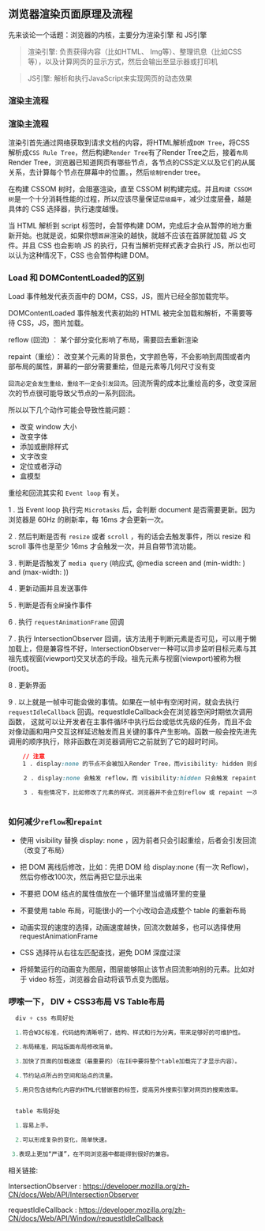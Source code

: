 ## 浏览器渲染页面原理及流程
先来谈论一个话题：浏览器的内核，主要分为渲染引擎 和 JS引擎

> 渲染引擎: 负责获得内容（比如HTML、 Img等）、整理讯息（比如CSS等），以及计算网页的显示方式，然后会输出至显示器或打印机

> JS引擎: 解析和执行JavaScript来实现网页的动态效果

### 渲染主流程

### 渲染主流程
渲染引首先通过网络获取到请求文档的内容，将HTML解析成`DOM Tree`，将CSS 解析成`CSS Rule Tree`，然后构建`Render Tree`有了Render Tree之后，接着`布局`Render Tree，浏览器已知道网页有哪些节点，各节点的CSS定义以及它们的从属关系，去计算每个节点在屏幕中的位置。，然后`绘制`render tree。

在构建 CSSOM 树时，会阻塞渲染，直至 CSSOM 树构建完成。并且`构建 CSSOM 树`是一个十分消耗性能的过程，所以应该尽量保证`层级扁平`，减少过度层叠，越是具体的 CSS 选择器，执行速度越慢。

当 HTML 解析到 script 标签时，会暂停构建 DOM，完成后才会从暂停的地方重新开始。也就是说，如果你想`首屏`渲染的越快，就越不应该在首屏就加载 JS 文件。并且 CSS 也会影响 JS 的执行，只有当解析完样式表才会执行 JS，所以也可以认为这种情况下，CSS 也会暂停构建 DOM。


### Load 和 DOMContentLoaded的区别
Load 事件触发代表页面中的 DOM，CSS，JS，图片已经全部加载完毕。

DOMContentLoaded 事件触发代表初始的 HTML 被完全加载和解析，不需要等待 CSS，JS，图片加载。

reflow (回流) ： 某个部分变化影响了布局，需要回去重新渲染

repaint（重绘）： 改变某个元素的背景色，文字颜色等，不会影响到周围或者内部布局的属性，屏幕的一部分需要重绘，但是元素等几何尺寸没有变

`回流必定会发生重绘，重绘不一定会引发回流`。回流所需的成本比重绘高的多，改变深层次的节点很可能导致父节点的一系列回流。

所以以下几个动作可能会导致性能问题：
<ul>
  <li>改变 window 大小</li>
  <li>改变字体</li>
  <li>添加或删除样式</li>
  <li>文字改变</li>
  <li>定位或者浮动</li>
  <li>盒模型</li>
</ul>

重绘和回流其实和 `Event loop` 有关。

1 . 当 Event loop 执行完 `Microtasks` 后，会判断 document 是否需要更新。因为浏览器是 60Hz 的刷新率，每 16ms 才会更新一次。

<!--more-->

2 . 然后判断是否有 `resize` 或者 `scroll` ，有的话会去触发事件，所以 resize 和 scroll 事件也是至少 16ms 才会触发一次，并且自带节流功能。

3 . 判断是否触发了 `media query` (响应式, @media screen and (min-width: ) and (max-width: ))

4 . 更新动画并且发送事件

5 . 判断是否有`全屏`操作事件

6 . 执行 `requestAnimationFrame` 回调

7 . 执行 IntersectionObserver 回调，该方法用于判断元素是否可见，可以用于懒加载上，但是兼容性不好，IntersectionObserver一种可以异步监听目标元素与其祖先或视窗(viewport)交叉状态的手段。祖先元素与视窗(viewport)被称为根(root)。

8 . 更新界面

9 . 以上就是一帧中可能会做的事情。如果在一帧中有空闲时间，就会去执行 `requestIdleCallback` 回调。requestIdleCallback会在浏览器空闲时期依次调用函数， 这就可以让开发者在主事件循环中执行后台或低优先级的任务，而且不会对像动画和用户交互这样延迟触发而且关键的事件产生影响。函数一般会按先进先调用的顺序执行，除非函数在浏览器调用它之前就到了它的超时时间。

```css
    // 注意
    1 . display:none 的节点不会被加入Render Tree，而visibility: hidden 则会，所以，如果某个节点最开始是不显示的，设为display:none是更优的。

　　 2 . display:none 会触发 reflow，而 visibility:hidden 只会触发 repaint，因为没有发现位置变化。

　　 3 . 有些情况下，比如修改了元素的样式，浏览器并不会立刻reflow 或 repaint 一次，而是会把这样的操作积攒一批，然后做一次 reflow，这又叫异步 reflow 或增量异步 reflow。但是在有些情况下，比如resize 窗口，改变了页面默认的字体等。对于这些操作，浏览器会马上进行 reflow。
   
```

### 如何减少`reflow`和`repaint`
- 使用 visibility 替换 display: none ，因为前者只会引起重绘，后者会引发回流（改变了布局）

- 把 DOM 离线后修改，比如：先把 DOM 给 display:none (有一次 Reflow)，然后你修改100次，然后再把它显示出来

- 不要把 DOM 结点的属性值放在一个循环里当成循环里的变量

- 不要使用 table 布局，可能很小的一个小改动会造成整个 table 的重新布局

- 动画实现的速度的选择，动画速度越快，回流次数越多，也可以选择使用 requestAnimationFrame

- CSS 选择符从右往左匹配查找，避免 DOM 深度过深

- 将频繁运行的动画变为图层，图层能够阻止该节点回流影响别的元素。比如对于 video 标签，浏览器会自动将该节点变为图层。


### 啰嗦一下， DIV + CSS3布局 VS Table布局
```javascript
  div + css 布局好处

  1.符合W3C标准，代码结构清晰明了，结构、样式和行为分离，带来足够好的可维护性。

  2.布局精准，网站版面布局修改简单。

  3.加快了页面的加载速度（最重要的）（在IE中要将整个table加载完了才显示内容）。

  4.节约站点所占的空间和站点的流量。

  5.用只包含结构化内容的HTML代替嵌套的标签，提高另外搜索引擎对网页的搜索效率。


  table 布局好处
    
  1.容易上手。

  2.可以形成复杂的变化，简单快速。

 3.表现上更加“严谨”，在不同浏览器中都能得到很好的兼容。

```

相关链接: 

IntersectionObserver : 
https://developer.mozilla.org/zh-CN/docs/Web/API/IntersectionObserver

requestIdleCallback : https://developer.mozilla.org/zh-CN/docs/Web/API/Window/requestIdleCallback
